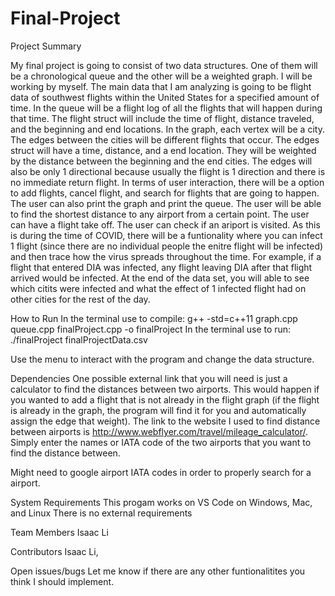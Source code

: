 # Final-Project

Project Summary

My final project is going to consist of two data structures. One of them will be a chronological queue and the other will be a weighted graph. I will be working by myself. The main data that I am analyzing is going to be flight data of southwest flights within the United States for a specified amount of time. In the queue will be a flight log of all the flights that will happen during that time. The flight struct will include the time of flight, distance traveled, and the beginning and end locations. In the graph, each vertex will be a city. The edges between the cities will be different flights that occur. The edges struct will have a time, distance, and a end location. They will be weighted by the distance between the beginning and the end cities. The edges will also be only 1 directional because usually the flight is 1 direction and there is no immediate return flight. In terms of user interaction, there will be a option to add flights, cancel flight, and search for flights that are going to happen. The user can also print the graph and print the queue. The user will be able to find the shortest distance to any airport from a certain point. The user can have a flight take off. The user can check if an ariport is visited. As this is during the time of COVID, there will be a funtionality where you can infect 1 flight (since there are no individual people the enitre flight will be infected) and then trace how the virus spreads throughout the time. For example, if a flight that entered DIA was infected, any flight leaving DIA after that flight arrived would be infected. At the end of the data set, you will able to see which citits were infected and what the effect of 1 infected flight had on other cities for the rest of the day. 


How	to	Run
In the terminal use to compile: g++ -std=c++11 graph.cpp queue.cpp finalProject.cpp -o finalProject
In the terminal use to run: ./finalProject finalProjectData.csv

Use the menu to interact with the program and change the data structure. 

Dependencies
One possible external link that you will need is just a calculator to find the distances between two airports. 
This would happen if you wanted to add a flight that is not already in the flight graph (if the flight is already in the
graph, the program will find it for you and automatically assign the edge that weight).
The link to the website I used to find distance between airports is http://www.webflyer.com/travel/mileage_calculator/.
Simply enter the names or IATA code of the two airports that you want to find the distance between.  

Might need to google airport IATA codes in order to properly search for a airport.

System	Requirements
This progam works on VS Code on Windows, Mac, and Linux
There is no external requirements

Team Members
Isaac Li

Contributors
Isaac Li, 

Open	issues/bugs
Let me know if there are any other funtionalitites you think I should implement. 